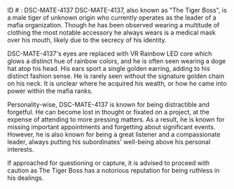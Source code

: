 ID # : DSC-MATE-4137
DSC-MATE-4137, also known as "The Tiger Boss", is a male tiger of unknown origin who currently operates as the leader of a mafia organization. Though he has been observed wearing a multitude of clothing the most notable accessory he always wears is a medical mask over his mouth, likely due to the secrecy of his identity.

DSC-MATE-4137's eyes are replaced with VR Rainbow LED core which glows a distinct hue of rainbow colors, and he is often seen wearing a doge hat atop his head. His ears sport a single golden earring, adding to his distinct fashion sense. He is rarely seen without the signature golden chain on his neck. It is unclear where he acquired his wealth, or how he came into power within the mafia ranks.

Personality-wise, DSC-MATE-4137 is known for being distractible and forgetful. He can become lost in thought or fixated on a project, at the expense of attending to more pressing matters. As a result, he is known for missing important appointments and forgetting about significant events. However, he is also known for being a great listener and a compassionate leader, always putting his subordinates' well-being above his personal interests.

If approached for questioning or capture, it is advised to proceed with caution as The Tiger Boss has a notorious reputation for being ruthless in his dealings.